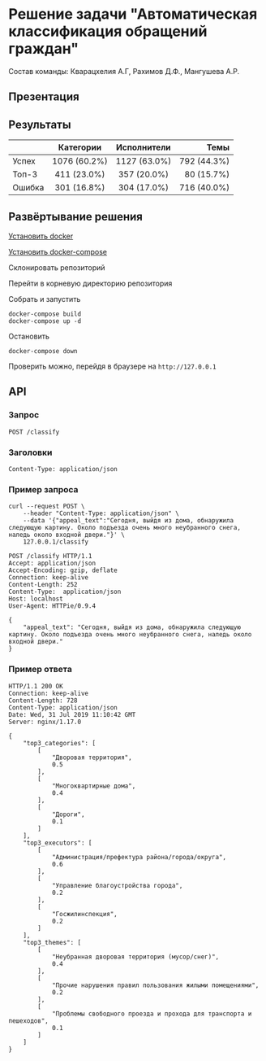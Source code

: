 # Решение задачи "Автоматическая классификация обращений граждан"

Состав команды: Кварацхелия А.Г, Рахимов Д.Ф., Мангушева А.Р.

## Презентация


## Результаты

|        |   Категории   | Исполнители  |    Темы     |
| ------ |:-------------:|:------------:|------------:|
| Успех  | 1076 (60.2%)  | 1127 (63.0%) | 792 (44.3%) |
| Топ-3  |  411 (23.0%)  |  357 (20.0%) |  80 (15.7%) |
| Ошибка |  301 (16.8%)  |  304 (17.0%) | 716 (40.0%) |

## Развёртывание решения

[Установить docker](https://docs.docker.com/install/)

[Установить docker-compose](https://docs.docker.com/compose/install/)

Склонировать репозиторий

Перейти в корневую директорию репозитория

Собрать и запустить
```
docker-compose build
docker-compose up -d
```

Остановить
```
docker-compose down
```

Проверить можно, перейдя в браузере на `http://127.0.0.1`


## API

### Запрос

```POST /classify```

### Заголовки

```Content-Type: application/json```


### Пример запроса

```
curl --request POST \
	--header "Content-Type: application/json" \
	--data '{"appeal_text":"Сегодня, выйдя из дома, обнаружила следующую картину. Около подъезда очень много неубранного снега, наледь около входной двери."}' \
	127.0.0.1/classify	
```

```
POST /classify HTTP/1.1
Accept: application/json
Accept-Encoding: gzip, deflate
Connection: keep-alive
Content-Length: 252
Content-Type:  application/json
Host: localhost
User-Agent: HTTPie/0.9.4

{
    "appeal_text": "Сегодня, выйдя из дома, обнаружила следующую картину. Около подъезда очень много неубранного снега, наледь около входной двери."
}
```

### Пример ответа

```
HTTP/1.1 200 OK
Connection: keep-alive
Content-Length: 728
Content-Type: application/json
Date: Wed, 31 Jul 2019 11:10:42 GMT
Server: nginx/1.17.0

{
    "top3_categories": [
        [
            "Дворовая территория", 
            0.5
        ], 
        [
            "Многоквартирные дома", 
            0.4
        ], 
        [
            "Дороги", 
            0.1
        ]
    ], 
    "top3_executors": [
        [
            "Администрация/префектура района/города/округа", 
            0.6
        ], 
        [
            "Управление благоустройства города", 
            0.2
        ], 
        [
            "Госжилинспекция", 
            0.2
        ]
    ], 
    "top3_themes": [
        [
            "Неубранная дворовая территория (мусор/снег)", 
            0.4
        ], 
        [
            "Прочие нарушения правил пользования жилыми помещениями", 
            0.2
        ], 
        [
            "Проблемы свободного проезда и прохода для транспорта и пешеходов", 
            0.1
        ]
    ]
}
```